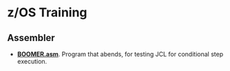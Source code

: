 # z/OS Training

## Assembler 

- **[BOOMER.asm](asm/BOOMER.asm)**. Program that abends, for testing JCL for conditional step execution. 

